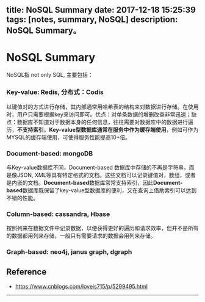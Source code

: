 title: NoSQL Summary
date: 2017-12-18 15:25:39
tags: [notes, summary, NoSQL]
description: NoSQL Summary。
---

# NoSQL Summary

NoSQL指 not only SQL, 主要包括：

### **Key-value: Redis, 分布式：Codis** 

以键值对的方式进行存储，其内部通常用哈希表的结构来对数据进行存储。在使用时，用户只需要根据key来访问即可。优点：对单条数据的增删改查非常迅速；缺点：数据库不知道对于数据本身的任何信息，往往需要对数据库中的数据进行遍历，**不支持索引**。**Key-value型数据库通常在服务中作为缓存端使用**，例如可作为MYSQL的缓存端使用，可使得服务性能提高10+倍。

### **Document-based: mongoDB** 

与Key-value数据库不同，Document-based 数据库中存储的不再是字符串，而是像JSON, XML等具有特定格式的文档。这些文档可以记录键值对，数组，或者是内嵌的文档。**Document-based**数据库常常支持索引，因此**Document-based**数据库既保留了key-value型数据库的便利，又在查询上借助索引可以达到不错的性能。

### **Column-based: cassandra, Hbase**

按照列来在数据文件中记录数据，以便获得更好的遍历和请求效率，但并不是所有的数据都用列来存储，一般只有需要请求的数据会用列来存储。

### **Graph-based: neo4j, janus graph, dgraph**


## Reference

- https://www.cnblogs.com/loveis715/p/5299495.html

---